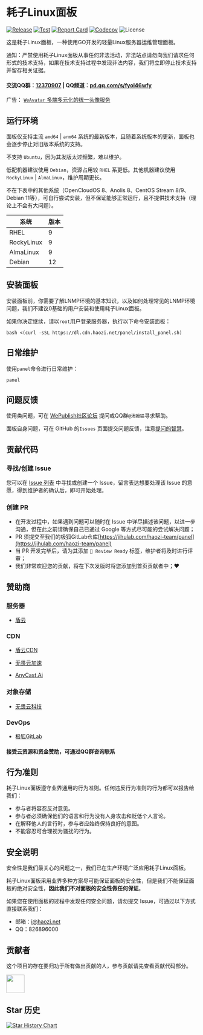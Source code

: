 # 耗子Linux面板

[![Release](https://img.shields.io/github/release/haozi-team/panel.svg)](https://github.com/haozi-team/panel/releases)
[![Test](https://github.com/haozi-team/panel/actions/workflows/test.yml/badge.svg)](https://github.com/haozi-team/panel/actions)
[![Report Card](https://goreportcard.com/badge/github.com/haozi-team/panel)](https://goreportcard.com/report/github.com/haozi-team/panel)
[![Codecov](https://codecov.io/gh/haozi-team/panel/branch/main/graph/badge.svg?token=XFT5NGNSRG)](https://codecov.io/gh/haozi-team/panel)
![License](https://img.shields.io/github/license/haozi-team/panel)

这是耗子Linux面板，一种使用GO开发的轻量Linux服务器运维管理面板。

通知：严禁使用耗子Linux面板从事任何非法活动，非法站点请勿向我们请求任何形式的技术支持，如果在技术支持过程中发现非法内容，我们将立即停止技术支持并留存相关证据。

#### 交流QQ群：[12370907](https://jq.qq.com/?_wv=1027&k=I1oJKSTH) | QQ频道：[pd.qq.com/s/fyol46wfy](https://pd.qq.com/s/fyol46wfy)

广告： [`WeAvatar` 多端多元化的统一头像服务](https://weavatar.com)

## 运行环境

面板仅支持主流 `amd64` | `arm64` 系统的最新版本，且随着系统版本的更新，面板也会逐步停止对旧版本系统的支持。

不支持 `Ubuntu`，因为其发版太过频繁，难以维护。

低配机器建议使用 `Debian`，资源占用较 `RHEL` 系更低。其他机器建议使用 `RockyLinux` | `AlmaLinux`，维护周期更长。

不在下表中的其他系统（OpenCloudOS 8、Anolis 8、CentOS Stream 8/9、Debian 11等），可自行尝试安装，但不保证能够正常运行，且不提供技术支持（理论上不会有大问题）。

| 系统         | 版本 |
|------------|----|
| RHEL       | 9  |
| RockyLinux | 9  |
| AlmaLinux  | 9  |
| Debian     | 12 |

## 安装面板

安装面板前，你需要了解LNMP环境的基本知识，以及如何处理常见的LNMP环境问题，我们不建议0基础的用户安装和使用耗子Linux面板。

如果你决定继续，请以`root`用户登录服务器，执行以下命令安装面板：

```shell
bash <(curl -sSL https://dl.cdn.haozi.net/panel/install_panel.sh)
```

## 日常维护

使用`panel`命令进行日常维护：

```shell
panel
```

## 问题反馈

使用类问题，可在 [WePublish社区论坛](https://wepublish.cn/forums) 提问或QQ群`@汤姆猫`寻求帮助。

面板自身问题，可在 GitHub 的`Issues`
页面提交问题反馈，注意[提问的智慧](https://github.com/ryanhanwu/How-To-Ask-Questions-The-Smart-Way/blob/main/README-zh_CN.md)。

## 贡献代码

### 寻找/创建 Issue

您可以在 [Issue 列表](https://github.com/haozi-team/panel/issues) 中寻找或创建一个 Issue，留言表达想要处理该 Issue
的意愿，得到维护者的确认后，即可开始处理。

### 创建 PR

- 在开发过程中，如果遇到问题可以随时在 Issue 中详尽描述该问题，以进一步沟通，但在此之前请确保自己已通过 Google
  等方式尽可能的尝试解决问题；
- PR 须提交至我们的极狐GitLab仓库[https://jihulab.com/haozi-team/panel](https://jihulab.com/haozi-team/panel)
- 当 PR 开发完毕后，请为其添加 `🚀 Review Ready` 标签，维护者将及时进行评审；
- 我们非常欢迎您的贡献，将在下次发版时将您添加到首页贡献者中；❤️

## 赞助商

### 服务器

- [盾云](https://www.ddunyun.com/aff/PNYAXMKI)

### CDN

- [盾云CDN](http://cdn.ddunyun.com/)

- [无畏云加速](https://su.sctes.com/register?code=8st689ujpmm2p)

- [AnyCast.Ai](https://www.anycast.ai/)

### 对象存储

- [无畏云科技](https://www.sctes.com/)

### DevOps

- [极狐GitLab](https://www.jihulab.com/)

#### 接受云资源和资金赞助，可通过QQ群咨询联系

## 行为准则

耗子Linux面板遵守业界通用的行为准则。任何违反行为准则的行为都可以报告给我们：

- 参与者将容忍反对意见。
- 参与者必须确保他们的语言和行为没有人身攻击和贬低个人言论。
- 在解释他人的言行时，参与者应始终保持良好的意图。
- 不能容忍可合理视为骚扰的行为。

## 安全说明

安全性是我们最关心的问题之一，我们已在生产环境广泛应用耗子Linux面板。

耗子Linux面板采用业界多种方案尽可能保证面板的安全性，但是我们不能保证面板的绝对安全性，**因此我们不对面板的安全性做任何保证**。

如果您在使用面板的过程中发现任何安全问题，请勿提交 Issue，可通过以下方式直接联系我们：

- 邮箱：i@haozi.net
- QQ：826896000

## 贡献者

这个项目的存在要归功于所有做出贡献的人，参与贡献请先查看贡献代码部分。

<a href="https://github.com/DevHaoZi" target="_blank"><img src="https://avatars.githubusercontent.com/u/115467771?v=4" width="48" height="48"></a>

## Star 历史

<a href="https://star-history.com/#haozi-team/panel&Date">
  <picture>
    <source media="(prefers-color-scheme: dark)" srcset="https://api.star-history.com/svg?repos=haozi-team/panel&type=Date&theme=dark" />
    <source media="(prefers-color-scheme: light)" srcset="https://api.star-history.com/svg?repos=haozi-team/panel&type=Date" />
    <img alt="Star History Chart" src="https://api.star-history.com/svg?repos=haozi-team/panel&type=Date" />
  </picture>
</a>

